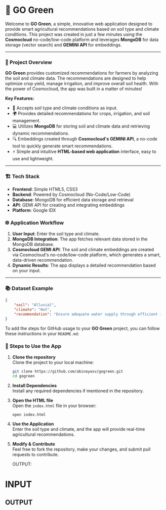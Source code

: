 # 🌿 GO Green

Welcome to **GO Green**, a simple, innovative web application designed to provide smart agricultural recommendations based on soil type and climate conditions. This project was created in just a few minutes using the **Cosmocloud** no-code/low-code platform and leverages **MongoDB** for data storage (vector search) and **GEMINI API** for embeddings.

---

### 📜 Project Overview

**GO Green** provides customized recommendations for farmers by analyzing the soil and climate data. The recommendations are designed to help optimize crop yield, manage irrigation, and improve overall soil health. With the power of Cosmocloud, the app was built in a matter of minutes!

**Key Features:**
- 🌱 Accepts soil type and climate conditions as input.
- 🌍 Provides detailed recommendations for crops, irrigation, and soil management.
- 💻 Utilizes **MongoDB** for storing soil and climate data and retrieving dynamic recommendations.
- 🔍 Embeddings created through **Cosmocloud's GEMINI API**, a no-code tool to quickly generate smart recommendations.
- ⚡ Simple and intuitive **HTML-based web application** interface, easy to use and lightweight.

---

### 🏗️ Tech Stack

- **Frontend**: Simple HTML5, CSS3
- **Backend**: Powered by Cosmocloud (No-Code/Low-Code)
- **Database**: MongoDB for efficient data storage and retrieval
- **API**: GEMI API for creating and integrating embeddings
- **Platform**: Google IDX


### 🌐 Application Workflow

1. **User Input**: Enter the soil type and climate.
2. **MongoDB Integration**: The app fetches relevant data stored in the MongoDB database.
3. **Cosmocloud GEMI API**: The soil and climate embeddings are created via Cosmocloud's no-code/low-code platform, which generates a smart, data-driven recommendation.
4. **Dynamic Results**: The app displays a detailed recommendation based on your input.

---

### 📚 Dataset Example

```json
{
    "soil": "Alluvial",
    "climate": "Hot",
    "recommendation": "Ensure adequate water supply through efficient irrigation systems such as drip irrigation to prevent drought stress. Consider growing crops like sugarcane, wheat, and rice which thrive in alluvial soil."
}
```
To add the steps for GitHub usage to your **GO Green** project, you can follow these instructions in your `README.md`:

### 🚀 Steps to Use the App

1. **Clone the repository**  
   Clone the project to your local machine:
   ```bash
   git clone https://github.com/abinayasv/gogreen.git
   cd gogreen
   ```

2. **Install Dependencies**  
   Install any required dependencies if mentioned in the repository.

3. **Open the HTML file**  
   Open the `index.html` file in your browser:
   ```bash
   open index.html
   ```

4. **Use the Application**  
   Enter the soil type and climate, and the app will provide real-time agricultural recommendations.

5. **Modify & Contribute**  
   Feel free to fork the repository, make your changes, and submit pull requests to contribute.

   OUTPUT:

<HTML>
    <h1>INPUT</h1>
    <imgsrc="Screenshot 2024-10-21 212709.png"/>
    <h2>OUTPUT</h2>
    <imgsrc="Screenshot 2024-10-21 212728.png"/>
    

</html>
